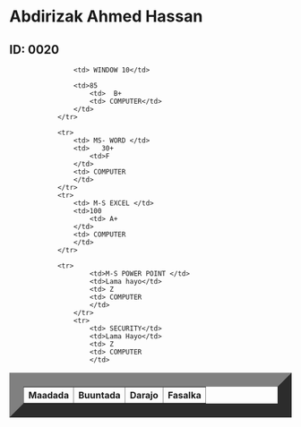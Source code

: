 
<html>
    <title> Natiijo</title>
    <head>
        <link rel="stylesheet" href="table.css"/>
        <body>  
            <h1> Abdirizak Ahmed Hassan</h1>
            <h2> ID: 0020</h2>
            <table border="25">
                <tr>
                    <th>Maadada </th>
                    <th>Buuntada</th>
                    <th>Darajo</th>
                    <th>Fasalka</th>
                </tr>
                
                    <td> WINDOW 10</td>
                   
                    <td>85
                        <td>  B+
                        <td> COMPUTER</td>
                    </td>
                </tr>
            
                <tr>
                    <td> MS- WORD </td>
                    <td>   30+
                        <td>F
                    </td>
                    <td> COMPUTER
                    </td>
                </tr>
                <tr>   
                    <td> M-S EXCEL </td>
                    <td>100  
                        <td> A+
                    </td>
                    <td> COMPUTER
                    </td>
                </tr>
               
                <tr>
                        <td>M-S POWER POINT </td>
                        <td>Lama hayo</td>
                        <td> Z
                        <td> COMPUTER
                        </td>
                    </tr>
                    <tr>
                        <td> SECURITY</td>
                        <td>Lama Hayo</td>
                        <td> Z
                        <td> COMPUTER
                        </td>
                   
